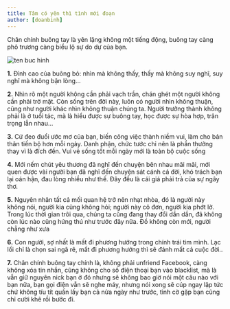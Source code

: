 ```yaml
---
title: Tâm có yên thì tình mới đoạn
author: [doanbinh]
---
```


Chân chính buông tay là yên lặng không một tiếng động, buông tay càng phô trương càng biểu lộ sự do dự của bạn.


![ten buc hinh](https://www.techsignin.com/wp-content/uploads/2017/09/thien-tinh-tam-thu-gian.jpg "ten buc hinh")

**1.** Đỉnh cao của buông bỏ: nhìn mà không thấy, thấy mà không suy nghĩ, suy nghĩ mà không bận lòng...

**2.** Nhìn rõ một người không cần phải vạch trần, chán ghét một người không cần phải trở mặt. Còn sống trên đời này, luôn có người nhìn không thuận, cũng như người khác nhìn không thuận chúng ta. Người trưởng thành không phải là ở tuổi tác, mà là hiểu được sự buông tay, học được sự hòa hợp, trân trọng lẫn nhau...

**3.** Cứ đeo đuổi ước mơ của bạn, biến công việc thành niềm vui, làm cho bản thân tiến bộ hơn mỗi ngày.
Danh phận, chức tước chỉ nên là phần thưởng thay vì là đích đến.
Vui vẻ sống tốt mỗi ngày mới là toàn bộ cuộc sống

**4.** Mới nếm chút yêu thương đã nghĩ đến chuyện bên nhau mãi mãi, mới quen được vài người bạn đã nghĩ đến chuyện sát cánh cả đời, khó trách bạn lại oán hận, đau lòng nhiều như thế.
Đây đều là cái giá phải trả của sự ngây thơ.

**5.** Nguyên nhân tất cả mối quan hệ trở nên nhạt nhòa, đó là người này không nói, người kia cũng không hỏi; người này cô đơn, người kia phớt lờ. Trong lúc thời gian trôi qua, chúng ta cũng đang thay đổi dần dần, đã không còn lúc nào cũng hứng thú như trước đây nữa.
Đồ không còn mới, người chẳng như xưa

**6.** Con người, sợ nhất là mất đi phương hướng trong chính trái tim mình. Lạc lối chỉ là chọn sai ngã rẽ, mất đi phương hướng thì sẽ đánh mất cả cuộc đời..

**7.** Chân chính buông tay chính là, không phải unfriend Facebook, càng không xóa tin nhắn, cũng không cho số điện thoại bạn vào blacklist, mà là vẫn giữ nguyên nick bạn ở đó nhưng sẽ không bao giờ nói một câu nào với bạn nữa, bạn gọi điện vẫn sẽ nghe máy, nhưng nói xong sẽ cúp ngay lập tức chứ không tíu tít quấn lấy bạn cả nửa ngày như trước, tình cờ gặp bạn cũng chỉ cười khẽ rồi bước đi.